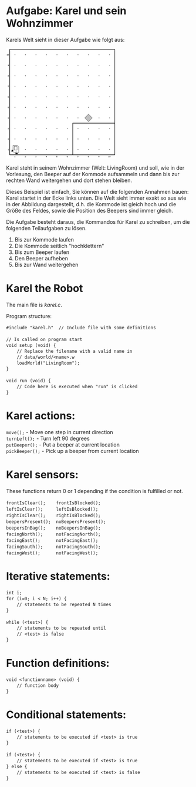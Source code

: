 # Aufgabe: Karel und sein Wohnzimmer

Karels Welt sieht in dieser Aufgabe wie folgt aus:

<img src="KarelLivingroom.png" width=300px>

Karel steht in seinem Wohnzimmer (Welt: LivingRoom) und soll, wie in der Vorlesung, den
Beeper auf der Kommode aufsammeln und dann bis zur rechten Wand weitergehen und
dort stehen bleiben.

Dieses Beispiel ist einfach, Sie können auf die folgenden Annahmen bauen: Karel startet in
der Ecke links unten. Die Welt sieht immer exakt so aus wie in der Abbildung dargestellt,
d.h. die Kommode ist gleich hoch und die Größe des Feldes, sowie die Position des Beepers
sind immer gleich.

Die Aufgabe besteht daraus, die Kommandos für Karel zu schreiben, um die folgenden
Teilaufgaben zu lösen.

1. Bis zur Kommode laufen
1. Die Kommode seitlich "hochklettern"
1. Bis zum Beeper laufen
1. Den Beeper aufheben
1. Bis zur Wand weitergehen


# Karel the Robot

The main file is *karel.c*.

Program structure:

    #include "karel.h"  // Include file with some definitions
    
    // Is called on program start
    void setup (void) {
        // Replace the filename with a valid name in
        // data/world/<name>.w
        loadWorld("LivingRoom");
    }

    void run (void) {
        // Code here is executed when "run" is clicked
    }

# Karel actions:

`move();` - Move one step in current direction   
`turnLeft();` - Turn left 90 degrees  
`putBeeper();` - Put a beeper at current location  
`pickBeeper();` - Pick up a beeper from current location

# Karel sensors:

These functions return 0 or 1 depending if the condition
is fulfilled or not.

`frontIsClear();    frontIsBlocked();`  
`leftIsClear();     leftIsBlocked();`  
`rightIsClear();    rightIsBlocked();`  
`beepersPresent();  noBeepersPresent();`  
`beepersInBag();    noBeepersInBag();`  
`facingNorth();     notFacingNorth();`  
`facingEast();      notFacingEast();`  
`facingSouth();     notFacingSouth();`  
`facingWest();      notFacingWest();`  

# Iterative statements:

    int i;
    for (i=0; i < N; i++) {
        // statements to be repeated N times
    }

    while (<test>) {
        // statements to be repeated until
        // <test> is false
    }

# Function definitions:
    void <functionname> (void) {
        // function body
    }

# Conditional statements:

    if (<test>) {
        // statements to be executed if <test> is true
    }
    
    if (<test>) {
        // statements to be executed if <test> is true
    } else {
        // statements to be executed if <test> is false
    }
